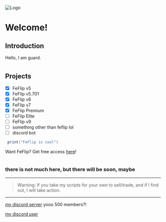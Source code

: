 ![Logo](https://cdn.discordapp.com/attachments/822550234952892426/822564296294400060/logo1.png)

# Welcome!

## Introduction

Hello, I am guard.

#

## Projects

- [x] FeFlip v5
- [x] FeFlip v5.701
- [x] FeFlip v6
- [x] FeFlip v7
- [x] FeFlip Premium
- [ ] FeFlip Elite
- [ ] FeFlip v9
- [ ] something other than feflip lol
- [ ] discord bot

```lua
 print("FeFlip is cool")
```

Want FeFlip? Get free access [here]("https://discord.com/invite/ZU7UAGTpRD" "https://discord.com/invite/ZU7UAGTpRD")!

#

### there is not much here, but there will be soon, **maybe**

---

> Warning: If you take my scripts for your own to sell/trade, and if I find out, I will take action.

---

[my discord server]("https://discord.com/invite/ZU7UAGTpRD" "my discord server!")
yooo 500 members?!

[my discord user]("https://discord.com/users/473251000619237376" "my discord user!")
